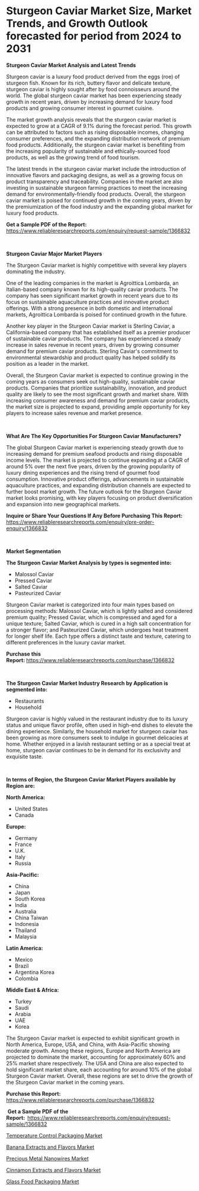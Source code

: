 <p><h1>Sturgeon Caviar Market Size, Market Trends, and Growth Outlook forecasted for period from 2024 to 2031</h1></p><p><strong>Sturgeon Caviar Market Analysis and Latest Trends</strong></p>
<p><p>Sturgeon caviar is a luxury food product derived from the eggs (roe) of sturgeon fish. Known for its rich, buttery flavor and delicate texture, sturgeon caviar is highly sought after by food connoisseurs around the world. The global sturgeon caviar market has been experiencing steady growth in recent years, driven by increasing demand for luxury food products and growing consumer interest in gourmet cuisine.</p><p>The market growth analysis reveals that the sturgeon caviar market is expected to grow at a CAGR of 9.1% during the forecast period. This growth can be attributed to factors such as rising disposable incomes, changing consumer preferences, and the expanding distribution network of premium food products. Additionally, the sturgeon caviar market is benefiting from the increasing popularity of sustainable and ethically-sourced food products, as well as the growing trend of food tourism.</p><p>The latest trends in the sturgeon caviar market include the introduction of innovative flavors and packaging designs, as well as a growing focus on product transparency and traceability. Companies in the market are also investing in sustainable sturgeon farming practices to meet the increasing demand for environmentally-friendly food products. Overall, the sturgeon caviar market is poised for continued growth in the coming years, driven by the premiumization of the food industry and the expanding global market for luxury food products.</p></p>
<p><strong>Get a Sample PDF of the Report:&nbsp;</strong> <a href="https://www.reliableresearchreports.com/enquiry/request-sample/1366832">https://www.reliableresearchreports.com/enquiry/request-sample/1366832</a></p>
<p>&nbsp;</p>
<p><strong>Sturgeon Caviar Major Market Players</strong></p>
<p><p>The Sturgeon Caviar market is highly competitive with several key players dominating the industry. </p><p>One of the leading companies in the market is Agroittica Lombarda, an Italian-based company known for its high-quality caviar products. The company has seen significant market growth in recent years due to its focus on sustainable aquaculture practices and innovative product offerings. With a strong presence in both domestic and international markets, Agroittica Lombarda is poised for continued growth in the future.</p><p>Another key player in the Sturgeon Caviar market is Sterling Caviar, a California-based company that has established itself as a premier producer of sustainable caviar products. The company has experienced a steady increase in sales revenue in recent years, driven by growing consumer demand for premium caviar products. Sterling Caviar's commitment to environmental stewardship and product quality has helped solidify its position as a leader in the market.</p><p>Overall, the Sturgeon Caviar market is expected to continue growing in the coming years as consumers seek out high-quality, sustainable caviar products. Companies that prioritize sustainability, innovation, and product quality are likely to see the most significant growth and market share. With increasing consumer awareness and demand for premium caviar products, the market size is projected to expand, providing ample opportunity for key players to increase sales revenue and market presence.</p></p>
<p>&nbsp;</p>
<p><strong>What Are The Key Opportunities For Sturgeon Caviar Manufacturers?</strong></p>
<p><p>The global Sturgeon Caviar market is experiencing steady growth due to increasing demand for premium seafood products and rising disposable income levels. The market is projected to continue expanding at a CAGR of around 5% over the next five years, driven by the growing popularity of luxury dining experiences and the rising trend of gourmet food consumption. Innovative product offerings, advancements in sustainable aquaculture practices, and expanding distribution channels are expected to further boost market growth. The future outlook for the Sturgeon Caviar market looks promising, with key players focusing on product diversification and expansion into new geographical markets.</p></p>
<p><strong>Inquire or Share Your Questions If Any Before Purchasing This Report:</strong> <a href="https://www.reliableresearchreports.com/enquiry/pre-order-enquiry/1366832">https://www.reliableresearchreports.com/enquiry/pre-order-enquiry/1366832</a></p>
<p>&nbsp;</p>
<p><strong>Market Segmentation</strong></p>
<p><strong>The Sturgeon Caviar Market Analysis by types is segmented into:</strong></p>
<p><ul><li>Malossol Caviar</li><li>Pressed Caviar</li><li>Salted Caviar</li><li>Pasteurized Caviar</li></ul></p>
<p><p>Sturgeon Caviar market is categorized into four main types based on processing methods: Malossol Caviar, which is lightly salted and considered premium quality; Pressed Caviar, which is compressed and aged for a unique texture; Salted Caviar, which is cured in a high salt concentration for a stronger flavor; and Pasteurized Caviar, which undergoes heat treatment for longer shelf life. Each type offers a distinct taste and texture, catering to different preferences in the luxury caviar market.</p></p>
<p><strong>Purchase this Report:&nbsp;</strong><a href="https://www.reliableresearchreports.com/purchase/1366832">https://www.reliableresearchreports.com/purchase/1366832</a></p>
<p>&nbsp;</p>
<p><strong>The Sturgeon Caviar Market Industry Research by Application is segmented into:</strong></p>
<p><ul><li>Restaurants</li><li>Household</li></ul></p>
<p><p>Sturgeon caviar is highly valued in the restaurant industry due to its luxury status and unique flavor profile, often used in high-end dishes to elevate the dining experience. Similarly, the household market for sturgeon caviar has been growing as more consumers seek to indulge in gourmet delicacies at home. Whether enjoyed in a lavish restaurant setting or as a special treat at home, sturgeon caviar continues to be in demand for its exclusivity and exquisite taste.</p></p>
<p>&nbsp;</p>
<p><strong>In terms of Region, the Sturgeon Caviar Market Players available by Region are:</strong></p>
<p>
    <p> <strong> North America: </strong>
        <ul>
            <li>United States</li>
            <li>Canada</li>
        </ul>
        </p> 
    <p> <strong> Europe: </strong>
        <ul>
            <li>Germany</li>
            <li>France</li>
            <li>U.K.</li>
            <li>Italy</li>
            <li>Russia</li>
        </ul>
        </p> 
    <p> <strong> Asia-Pacific: </strong>
        <ul>
            <li>China</li>
            <li>Japan</li>
            <li>South Korea</li>
            <li>India</li>
            <li>Australia</li>
            <li>China Taiwan</li>
            <li>Indonesia</li>
            <li>Thailand</li>
            <li>Malaysia</li>
        </ul>
        </p> 
    <p> <strong> Latin America: </strong>
        <ul>
            <li>Mexico</li>
            <li>Brazil</li>
            <li>Argentina Korea</li>
            <li>Colombia</li>
        </ul>
        </p> 
    <p> <strong> Middle East & Africa: </strong>
        <ul>
            <li>Turkey</li>
            <li>Saudi</li>
            <li>Arabia</li>
            <li>UAE</li>
            <li>Korea</li>
        </ul>
    </p>
    </p>
<p><p>The Sturgeon Caviar market is expected to exhibit significant growth in North America, Europe, USA, and China, with Asia-Pacific showing moderate growth. Among these regions, Europe and North America are projected to dominate the market, accounting for approximately 60% and 25% market share respectively. The USA and China are also expected to hold significant market share, each accounting for around 10% of the global Sturgeon Caviar market. Overall, these regions are set to drive the growth of the Sturgeon Caviar market in the coming years.</p></p>
<p><strong>Purchase this Report: </strong><a href="https://www.reliableresearchreports.com/purchase/1366832">https://www.reliableresearchreports.com/purchase/1366832</a></p>
<p>&nbsp;<strong>Get a Sample PDF of the Report:&nbsp;&nbsp;</strong><a href="https://www.reliableresearchreports.com/enquiry/request-sample/1366832">https://www.reliableresearchreports.com/enquiry/request-sample/1366832</a></p>
<p><strong></strong></p>
<p><p><a href="https://github.com/yemakinde/Market-Research-Report-List-1/blob/main/temperature-control-packaging-market.md">Temperature Control Packaging Market</a></p><p><a href="https://issuu.com/reportprime-2/docs/banana-extracts-and-flavors-market-size-2030.pptx">Banana Extracts and Flavors Market</a></p><p><a href="https://github.com/RickHolmes3/Market-Research-Report-List-3/blob/main/precious-metal-nanowires-market.md">Precious Metal Nanowires Market</a></p><p><a href="https://issuu.com/reportprime-2/docs/cinnamon-extracts-and-flavors-market-size-2030.ppt">Cinnamon Extracts and Flavors Market</a></p><p><a href="https://github.com/Alonsoolds3wq1d81czn8rbol/Market-Research-Report-List-1/blob/main/glass-food-packaging-market.md">Glass Food Packaging Market</a></p></p>